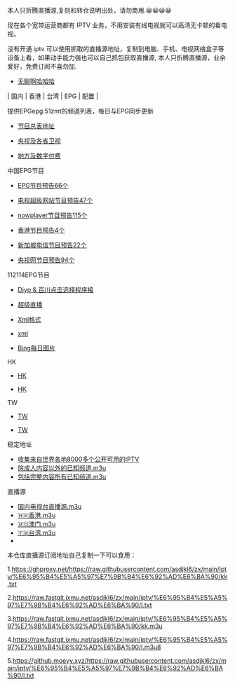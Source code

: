 本人只折腾直播源,复刻和转仓说明出处，请勿商用.😀😀😀😀

现在各个宽带运营商都有 IPTV 业务，不用安装有线电视就可以高清无卡顿的看电视。

没有开通 iptv 可以使用抓取的直播源地址，复制到电脑、手机、电视网络盒子等设备上看，如果动手能力强也可以自己抓包获取直播源, 本人只折腾直播源，业余爱好，免费订阅不喜勿加.

- [无聊啊哈哈哈](https://jq.qq.com/)


| 国内 | 香港 | 台湾 | EPG | 配置 |



提供EPGepg.51zmt的频道列表，每日与EPG同步更新

- [节目总表地址](http://epg.51zmt.top:8000/e.xml)

- [央视及各省卫视](http://epg.51zmt.top:8000/cc.xml)


 - [地方及数字付费](http://epg.51zmt.top:8000/difang.xml)


中国EPG节目

- [EPG节目预告66个](https://iptv-org.github.io/epg/guides/zh/epg.i-cable.com.xml)

- [电视超级网站节目预告47个](https://iptv-org.github.io/epg/guides/zh/mytvsuper.com.xml)

- [nowplayer节目预告115个](https://iptv-org.github.io/epg/guides/zh/nowplayer.now.com.xml)

- [香港节目预告4个](https://iptv-org.github.io/epg/guides/zh/rthk.hk.xml)

- [新加坡电信节目预告22个](https://iptv-org.github.io/epg/guides/zh/singtel.com.xml)

- [央视网节目预告94个](https://iptv-org.github.io/epg/guides/zh/tv.cctv.com.xml)

112114EPG节目



- [Diyp & 百川点击选择程序接](https://epg.112114.xyz/status)
  

- [超级直播](https://epg.112114.xyz/epginfo)


- [Xml格式](https://epg.112114.xyz/pp.xml)



- [xml](https://epg.112114.xyz/pp.xml.gz)



- [Bing每日图片](https://epg.112114.xyz/bingimg)



HK 


- [HK](https://epg.pw/xmltv/epg_HK.xml)



- [HK](https://epg.pw/xmltv/epg_HK.xml.gz)





TW 

- [TW](https://epg.pw/xmltv/epg_TW.xml)



- [TW](https://epg.pw/xmltv/epg_TW.xml.gz)





稳定地址

- [收集来自世界各地8000多个公开可用的IPTV](https://github.com/iptv-org/iptv)
- [除成人内容以外的已知频道.m3u](https://iptv-org.github.io/iptv/index.m3u)
- [包括完整内容所有已知频道.m3u](https://iptv-org.github.io/iptv/index.nsfw.m3u)

直播源

- [国内电视台直播源.m3u](https://iptv-org.github.io/iptv/languages/zho.m3u)
- [🇭🇰香港.m3u](https://iptv-org.github.io/iptv/countries/hk.m3u)
- [🇲🇴澳门.m3u](https://iptv-org.github.io/iptv/countries/mo.m3u)
- [🇹🇼台湾.m3u](https://iptv-org.github.io/iptv/countries/tw.m3u)
- 
本仓库直播源订阅地址自己复制一下可以食用：

1.https://ghproxy.net/https://raw.githubusercontent.com/asdjkl6/zx/main/iptv/%E6%95%B4%E5%A5%97%E7%9B%B4%E6%92%AD%E6%BA%90/kk.txt

2.https://raw.fastgit.ixmu.net/asdjkl6/zx/main/iptv/%E6%95%B4%E5%A5%97%E7%9B%B4%E6%92%AD%E6%BA%90/l.txt

3.https://raw.fastgit.ixmu.net/asdjkl6/zx/main/iptv/%E6%95%B4%E5%A5%97%E7%9B%B4%E6%92%AD%E6%BA%90/kk.m3u

4.https://raw.fastgit.ixmu.net/asdjkl6/zx/main/iptv/%E6%95%B4%E5%A5%97%E7%9B%B4%E6%92%AD%E6%BA%90/l.m3u8

5.https://github.moeyy.xyz/https://raw.githubusercontent.com/asdjkl6/zx/main/iptv/%E6%95%B4%E5%A5%97%E7%9B%B4%E6%92%AD%E6%BA%90/l.txt



